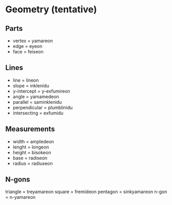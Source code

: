 # Geometry (tentative)

## Parts
- vertex = yamareon
- edge = eyeon
- face = feiseon

## Lines
- line = lineon
- slope = inklenidu
- y-intercept = y-exfumireon
- angle = yamamedeon
- parallel = saminklenidu
- perpendicular = plumblinidu
- intersecting = exfumidu

## Measurements
- width = ampledeon
- lenght = longeon
- height = bisokeon
- base = radiseon
- radius = radiuseon

## N-gons
triangle = treyamareon
square = fremideon
pentagon = sinkyamareon
n-gon = n-yamareon
